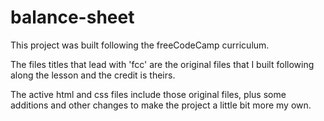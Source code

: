 # balance-sheet

This project was built following the freeCodeCamp curriculum. 

The files titles that lead with 'fcc' are the original files that I built following along the lesson and the credit is theirs. 

The active html and css files include those original files, plus some additions and other changes to make the project a little bit more my own. 
